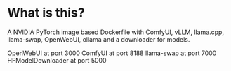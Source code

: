 # What is this?

A NVIDIA PyTorch image based Dockerfile with ComfyUI, vLLM, llama.cpp, llama-swap, OpenWebUI, ollama and a downloader for models.

OpenWebUI at port 3000
ComfyUI at port 8188
llama-swap at port 7000
HFModelDownloader at port 5000
